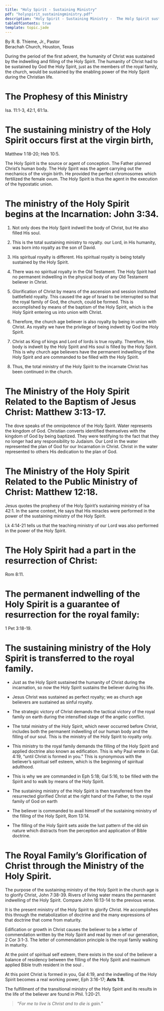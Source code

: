 ```yaml
---
title: "Holy Spirit - Sustaining Ministry"
pdf: "holyspirit_sustainingministry.pdf"
description: "Holy Spirit - Sustaining Ministry -  The Holy Spirit sustained Christ during His time on earth, and the Holy Spirit sustains believers in the Christian life."
tableOfContents: true
template: topic.jade
---
```


By R. B. Thieme, Jr., Pastor  
Berachah Church, Houston, Texas

During the period of the first advent, the humanity of Christ was sustained by the indwelling and filling of the Holy Spirit. The humanity of Christ had to be sustained by God the Holy Spirit, just as the members of the royal family, the church, would be sustained by the enabling power of the Holy Spirit during the Christian life.

# The Prophesy of this Ministry

Isa. 11:1-3, 42:1, 61:1a.

# The sustaining ministry of the Holy Spirit occurs first at the virgin birth,

Matthew 1:18-20; Heb 10:5.

The Holy Spirit is the source or agent of conception. The Father planned Christ’s human body. The Holy Spirit was the agent carrying out the mechanics of the virgin birth. He provided the perfect chromosomes which fertilized the female ovum. The Holy Spirit is thus the agent in the execution of the hypostatic union.

# The ministry of the Holy Spirit begins at the Incarnation: John 3:34.

1.  Not only does the Holy Spirit indwell the body of Christ, but He also filled His soul.

2.  This is the total sustaining ministry to royalty. our Lord, in His humanity, was born into royalty as the son of David.

2.  His spiritual royalty is different. His spiritual royalty is being totally sustained by the Holy Spirit.

2.  There was no spiritual royalty in the Old Testament. The Holy Spirit had no permanent indwelling in the physical body of any Old Testament believer in Christ.

2.  Glorification of Christ by means of the ascension and session instituted battlefield royalty. This caused the age of Israel to be interrupted so that the royal family of God, the church, could be formed. This is accomplished by means of the baptism of the Holy Spirit, which is the Holy Spirit entering us into union with Christ.

2.  Therefore, the church age believer is also royalty by being in union with Christ. As royalty we have the privilege of being indwelt by God the Holy Spirit.

2.  Christ as King of kings and Lord of lords is true royalty. Therefore, His body is indwelt by the Holy Spirit and His soul is filled by the Holy Spirit. This is why church age believers have the permanent indwelling of the Holy Spirit and are commanded to be filled with the Holy Spirit.

2.  Thus, the total ministry of the Holy Spirit to the incarnate Christ has been continued in the church.

# The Ministry of the Holy Spirit Related to the Baptism of Jesus Christ: Matthew 3:13-17.

The dove speaks of the omnipotence of the Holy Spirit. Water represents the kingdom of God. Christian converts identified themselves with the kingdom of God by being baptized. They were testifying to the fact that they no longer had any responsibility to Judaism. Our Lord in the water represented the plan of God for our Incarnation in Christ. Christ in the water represented to others His dedication to the plan of God.

# The Ministry of the Holy Spirit Related to the Public Ministry of Christ: Matthew 12:18.

Jesus quotes the prophesy of the Holy Spirit’s sustaining ministry of Isa 42:1. In the same context, He says that His miracles were performed in the power of the sustaining ministry of the Holy Spirit.

Lk 4:14-21 tells us that the teaching ministry of our Lord was also performed in the power of the Holy Spirit.

# The Holy Spirit had a part in the resurrection of Christ: 

Rom 8:11.

# The permanent indwelling of the Holy Spirit is a guarantee of resurrection for the royal family: 

1 Pet 3:18-19.

# The sustaining ministry of the Holy Spirit is transferred to the royal family.

* Just as the Holy Spirit sustained the humanity of Christ during the incarnation, so now the Holy Spirit sustains the believer during his life.

* Jesus Christ was sustained as perfect royalty; we as church age believers are sustained as sinful royalty.

* The strategic victory of Christ demands the tactical victory of the     royal family on earth during the intensified stage of the angelic     conflict.

* The total ministry of the Holy Spirit, which never occurred before Christ, includes both the permanent indwelling of our human body and the filling of our soul. This is the ministry of the Holy Spirit to royalty only.

* This ministry to the royal family demands the filling of the Holy Spirit and applied doctrine also known as edification. This is why Paul wrote in Gal. 4:19, “until Christ is formed in you.” This is synonymous with the believer’s spiritual self esteem, which is the beginning of spiritual adulthood.

* This is why we are commanded in Eph 5:18; Gal 5:16, to be filled with the Spirit and to walk by means of the Holy Spirit.

* The sustaining ministry of the Holy Spirit is then transferred from the resurrected glorified Christ at the right hand of the Father, to the royal family of God on earth

* The believer is commanded to avail himself of the sustaining ministry of the filling of the Holy Spirit, Rom 13:14.

* The filling of the Holy Spirit sets aside the lust pattern of the old sin nature which distracts from the perception and application of Bible doctrine.

# The Royal Family’s Glorification of Christ through the Ministry of the Holy Spirit.

The purpose of the sustaining ministry of the Holy Spirit in the church age is to glorify Christ, John 7:38-39. Rivers of living water means the permanent indwelling of the Holy Spirit. Compare John 16:13-14 to the previous verse.

It is the present ministry of the Holy Spirit to glorify Christ. He accomplishes this through the metabolization of doctrine and the many expressions of that doctrine that come from maturity.

Edification or growth in Christ causes the believer to be a letter of commendation written by the Holy Spirit and read by men of our generation, 2 Cor 3:1-3. The letter of commendation principle is the royal family walking in maturity.

At the point of spiritual self esteem, there exists in the soul of the believer a balance of residency between the filling of the Holy Spirit and maximum applied Bible truth resident in the soul .

At this point Christ is formed in you, Gal 4:19, and the indwelling of the Holy Spirit becomes a real working power, Eph 3:16-17; **Acts 1:8.**

The fulfillment of the transitional ministry of the Holy Spirit and its results in the life of the believer are found in Phil. 1:20-21.

> “_For me to live is Christ and to die is gain._”


